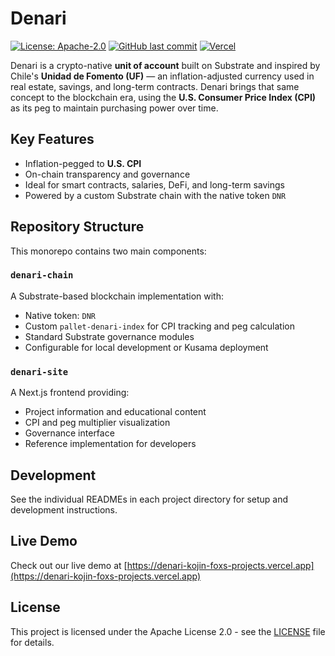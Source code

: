 # Denari

[![License: Apache-2.0](https://img.shields.io/badge/License-Apache%202.0-blue.svg)](https://opensource.org/licenses/Apache-2.0)
[![GitHub last commit](https://img.shields.io/github/last-commit/ArsCodeAmatoria/denari)](https://github.com/ArsCodeAmatoria/denari/commits/main)
[![Vercel](https://therealsujitk-vercel-badge.vercel.app/?app=denari)](https://denari-kojin-foxs-projects.vercel.app)

Denari is a crypto-native **unit of account** built on Substrate and inspired by Chile's **Unidad de Fomento (UF)** — an inflation-adjusted currency used in real estate, savings, and long-term contracts. Denari brings that same concept to the blockchain era, using the **U.S. Consumer Price Index (CPI)** as its peg to maintain purchasing power over time.

## Key Features
- Inflation-pegged to **U.S. CPI**
- On-chain transparency and governance
- Ideal for smart contracts, salaries, DeFi, and long-term savings
- Powered by a custom Substrate chain with the native token `DNR`

## Repository Structure

This monorepo contains two main components:

### `denari-chain`
A Substrate-based blockchain implementation with:
- Native token: `DNR`
- Custom `pallet-denari-index` for CPI tracking and peg calculation
- Standard Substrate governance modules
- Configurable for local development or Kusama deployment

### `denari-site`
A Next.js frontend providing:
- Project information and educational content
- CPI and peg multiplier visualization
- Governance interface
- Reference implementation for developers

## Development

See the individual READMEs in each project directory for setup and development instructions.

## Live Demo

Check out our live demo at [https://denari-kojin-foxs-projects.vercel.app](https://denari-kojin-foxs-projects.vercel.app)

## License

This project is licensed under the Apache License 2.0 - see the [LICENSE](LICENSE) file for details. 